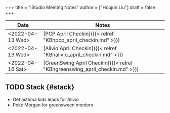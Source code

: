 +++
title = "iStudio Meeting Notes"
author = ["Houjun Liu"]
draft = false
+++

| Date                                                                                         | Notes                                                                       |
|----------------------------------------------------------------------------------------------|-----------------------------------------------------------------------------|
| <span class="timestamp-wrapper"><span class="timestamp">&lt;2022-04-13 Wed&gt;</span></span> | [PCP April Checkin]({{< relref "KBhpcp_april_checkin.md" >}})               |
| <span class="timestamp-wrapper"><span class="timestamp">&lt;2022-04-13 Wed&gt;</span></span> | [Alivio April Checkin]({{< relref "KBhalivio_april_checkin.md" >}})         |
| <span class="timestamp-wrapper"><span class="timestamp">&lt;2022-04-16 Sat&gt;</span></span> | [GreenSwing April Checkin]({{< relref "KBhgreenswing_april_checkin.md" >}}) |


## <span class="org-todo todo TODO">TODO</span> Stack {#stack}

-   Get asthma kids leads for Alivio
-   Poke Morgan for greensween mentors